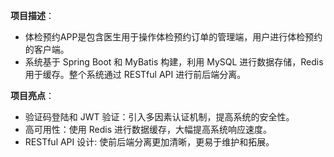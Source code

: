 **项目描述**：

- 体检预约APP是包含医生用于操作体检预约订单的管理端，用户进行体检预约的客户端。
- 系统基于 Spring Boot 和 MyBatis 构建，利用 MySQL 进行数据存储，Redis 用于缓存。整个系统通过 RESTful API 进行前后端分离。

**项目亮点**：

- 验证码登陆和 JWT 验证：引入多因素认证机制，提高系统的安全性。
- 高可用性：使用 Redis 进行数据缓存，大幅提高系统响应速度。
- RESTful API 设计: 使前后端分离更加清晰，更易于维护和拓展。
